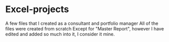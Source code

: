 # Excel-projects
A few files that I created as a consultant and portfolio manager
All of the files were created from scratch
Except for "Master Report", however I have edited and added so much into it, I consider it mine.
